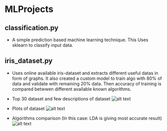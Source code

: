 # MLProjects

## classification.py 
- A simple prediction based machine learning technique. This Uses sklearn to classify input data.

## iris_dataset.py 
- Uses online available iris-dataset and extracts different useful datas in form of graphs. It also created a custom model to train algo with 80% of data and validate with remaining 20% data. Then accuracy of training is compared betwwen different available known algorithms.

- Top 30 dataset and few descriptions of dataset
![alt text](https://github.com/abhishekbharti-github/MLProjects/blob/master/images/iris_dataset1.png)

- Plots of dataset
![alt text](https://github.com/abhishekbharti-github/MLProjects/blob/master/images/plots.png)

- Algorithms comparison (In this case: LDA is giving most accurate result)
![alt text](https://github.com/abhishekbharti-github/MLProjects/blob/master/images/algo_comparision.png)
